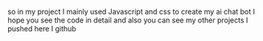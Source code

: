 so in my project I mainly used Javascript and css to create my ai chat bot 
I hope you see the code in detail 
and also you can see my other projects I pushed here I github
